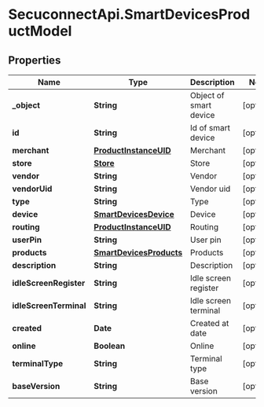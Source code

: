 # SecuconnectApi.SmartDevicesProductModel

## Properties
Name | Type | Description | Notes
------------ | ------------- | ------------- | -------------
**_object** | **String** | Object of smart device | [optional] 
**id** | **String** | Id of smart device | [optional] 
**merchant** | [**ProductInstanceUID**](ProductInstanceUID.md) | Merchant | [optional] 
**store** | [**Store**](Store.md) | Store | [optional] 
**vendor** | **String** | Vendor | [optional] 
**vendorUid** | **String** | Vendor uid | [optional] 
**type** | **String** | Type | [optional] 
**device** | [**SmartDevicesDevice**](SmartDevicesDevice.md) | Device | [optional] 
**routing** | [**ProductInstanceUID**](ProductInstanceUID.md) | Routing | [optional] 
**userPin** | **String** | User pin | [optional] 
**products** | [**SmartDevicesProducts**](SmartDevicesProducts.md) | Products | [optional] 
**description** | **String** | Description | [optional] 
**idleScreenRegister** | **String** | Idle screen register | [optional] 
**idleScreenTerminal** | **String** | Idle screen terminal | [optional] 
**created** | **Date** | Created at date | [optional] 
**online** | **Boolean** | Online | [optional] 
**terminalType** | **String** | Terminal type | [optional] 
**baseVersion** | **String** | Base version | [optional] 


